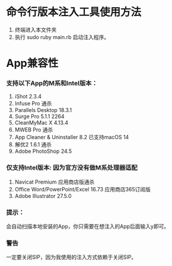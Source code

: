 # 命令行版本注入工具使用方法
1. 终端进入本文件夹
2. 执行 sudo ruby main.rb 启动注入程序。

# App兼容性
### 支持以下App的M系和Intel版本：
1. iShot 2.3.4
2. Infuse Pro 通杀
3. Parallels Desktop 18.3.1
4. Surge Pro 5.1.1 2264
5. CleanMyMac X 4.13.4 
6. MWEB Pro 通杀
7. App Cleaner & Uninstaller 8.2 已支持macOS 14
8. 解优2 1.6.1 通杀
9. Adobe PhotoShop 24.5 

### 仅支持Intel版本: 因为官方没有做M系处理器适配
1. Navicat Premium 应用商店版通杀
2. Office Word/PowerPoint/Excel 16.73 应用商店365订阅版
3. Adobe Illustrator 27.5.0

### 提示：
会自动扫描本地安装的App，你只需要在想注入的App后面输入y即可。

### 警告
一定要关闭SIP，因为我使用的注入方式依赖于关闭SIP。